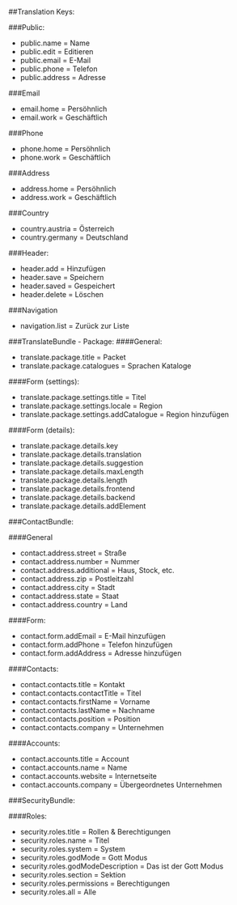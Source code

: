 ##Translation Keys:

###Public:
* public.name = Name
* public.edit = Editieren
* public.email = E-Mail
* public.phone = Telefon
* public.address = Adresse

###Email
* email.home = Persöhnlich
* email.work = Geschäftlich

###Phone
* phone.home = Persöhnlich
* phone.work = Geschäftlich

###Address
* address.home = Persöhnlich
* address.work = Geschäftlich

###Country
* country.austria = Österreich
* country.germany = Deutschland

###Header:
* header.add = Hinzufügen
* header.save = Speichern
* header.saved = Gespeichert
* header.delete = Löschen

###Navigation
* navigation.list = Zurück zur Liste

###TranslateBundle - Package:
####General:
* translate.package.title = Packet
* translate.package.catalogues = Sprachen Kataloge

####Form (settings):
* translate.package.settings.title = Titel
* translate.package.settings.locale = Region
* translate.package.settings.addCatalogue = Region hinzufügen

####Form (details):
* translate.package.details.key
* translate.package.details.translation
* translate.package.details.suggestion
* translate.package.details.maxLength
* translate.package.details.length
* translate.package.details.frontend
* translate.package.details.backend
* translate.package.details.addElement

###ContactBundle:

####General
* contact.address.street = Straße
* contact.address.number = Nummer
* contact.address.additional = Haus, Stock, etc.
* contact.address.zip = Postleitzahl
* contact.address.city = Stadt
* contact.address.state = Staat
* contact.address.country = Land

####Form:
* contact.form.addEmail = E-Mail hinzufügen
* contact.form.addPhone = Telefon hinzufügen
* contact.form.addAddress = Adresse hinzufügen

####Contacts:
* contact.contacts.title = Kontakt
* contact.contacts.contactTitle = Titel
* contact.contacts.firstName = Vorname
* contact.contacts.lastName = Nachname
* contact.contacts.position = Position
* contact.contacts.company = Unternehmen

####Accounts:
* contact.accounts.title = Account
* contact.accounts.name = Name
* contact.accounts.website = Internetseite
* contact.accounts.company = Übergeordnetes Unternehmen

###SecurityBundle:

####Roles:
* security.roles.title = Rollen & Berechtigungen
* security.roles.name = Titel
* security.roles.system = System
* security.roles.godMode = Gott Modus
* security.roles.godModeDescription = Das ist der Gott Modus
* security.roles.section = Sektion
* security.roles.permissions = Berechtigungen
* security.roles.all = Alle


